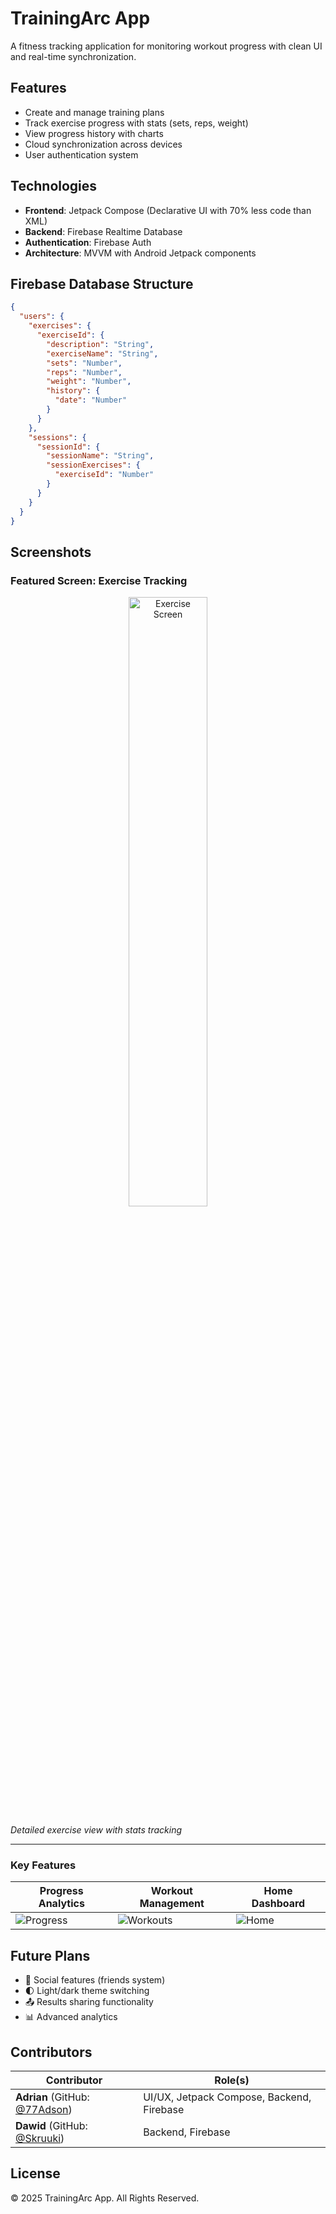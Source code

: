 # TrainingArc App

A fitness tracking application for monitoring workout progress with clean UI and real-time synchronization.

## Features

- Create and manage training plans
- Track exercise progress with stats (sets, reps, weight)
- View progress history with charts
- Cloud synchronization across devices
- User authentication system

## Technologies

- **Frontend**: Jetpack Compose (Declarative UI with 70% less code than XML)
- **Backend**: Firebase Realtime Database
- **Authentication**: Firebase Auth
- **Architecture**: MVVM with Android Jetpack components

## Firebase Database Structure

```json
{
  "users": {
    "exercises": {
      "exerciseId": {
        "description": "String",
        "exerciseName": "String",
        "sets": "Number",
        "reps": "Number",
        "weight": "Number",
        "history": {
          "date": "Number"
        }
      }
    },
    "sessions": {
      "sessionId": {
        "sessionName": "String",
        "sessionExercises": {
          "exerciseId": "Number"
        }
      }
    }
  }
}
```

## Screenshots

### Featured Screen: Exercise Tracking
<div align="center">
  <img src="https://i.imgur.com/vFUa4GB.png" alt="Exercise Screen" width="50%" style="display: block; margin: 0 auto;">
</div>


*Detailed exercise view with stats tracking*

---

### Key Features  
| Progress Analytics | Workout Management | Home Dashboard |
|--------------------|--------------------|----------------|
| ![Progress](https://i.imgur.com/RDP0eg7.png) | ![Workouts](https://i.imgur.com/YMJxq25.png) | ![Home](https://i.imgur.com/K2AvSUv.png) |



## Future Plans

- 👥 Social features (friends system)  
- 🌓 Light/dark theme switching  
- 📤 Results sharing functionality  
- 📊 Advanced analytics  

## Contributors  

| Contributor       | Role(s)                          |  
|-------------------|----------------------------------|  
| **Adrian** (GitHub: [@77Adson](https://github.com/77Adson)) | UI/UX, Jetpack Compose, Backend, Firebase |  
| **Dawid** (GitHub: [@Skruuki](https://github.com/Skruuki))       | Backend, Firebase                |  

## License

© 2025 TrainingArc App. All Rights Reserved.
